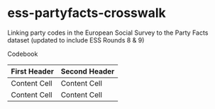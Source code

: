 # ess-partyfacts-crosswalk
Linking party codes in the European Social Survey to the Party Facts dataset (updated to include ESS Rounds 8 &amp; 9)

Codebook

| First Header  | Second Header |
| ------------- | ------------- |
| Content Cell  | Content Cell  |
| Content Cell  | Content Cell  |
